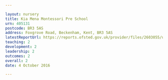 ```yaml
---

layout: nursery
title: Kia Mena Montessori Pre School
urn: 405131
postcode: BR3 5AS
address: Foxgrove Road, Beckenham, Kent, BR3 5AS
latestReportUrl: https://reports.ofsted.gov.uk/provider/files/2603055/urn/405131.pdf
teaching: 2
development: 2
leadership: 2
outcomes: 2
overall: 2
date: 4 October 2016

---
```

